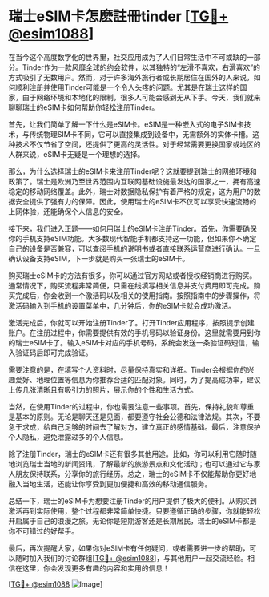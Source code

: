 # 瑞士eSIM卡怎麽註冊tinder [[TG💪+ @esim1088](https://t.me/s/esim1088)]

在当今这个高度数字化的世界里，社交应用成为了人们日常生活中不可或缺的一部分。Tinder作为一款风靡全球的约会软件，以其独特的“左滑不喜欢，右滑喜欢”的方式吸引了无数用户。然而，对于许多海外旅行者或长期居住在国外的人来说，如何顺利注册并使用Tinder可能是一个令人头疼的问题。尤其是在瑞士这样的国家，由于网络环境和本地化的限制，很多人可能会感到无从下手。今天，我们就来聊聊瑞士的eSIM卡如何帮助你轻松注册Tinder。

首先，让我们简单了解一下什么是eSIM卡。eSIM是一种嵌入式的电子SIM卡技术，与传统物理SIM卡不同，它可以直接集成到设备中，无需额外的实体卡槽。这种技术不仅节省了空间，还提供了更高的灵活性。对于经常需要更换国家或地区的人群来说，eSIM卡无疑是一个理想的选择。

那么，为什么选择瑞士的eSIM卡来注册Tinder呢？这就要提到瑞士的网络环境和政策了。瑞士是欧洲乃至世界范围内互联网基础设施最发达的国家之一，拥有高速稳定的移动网络覆盖。此外，瑞士对数据隐私保护有着严格的规定，这为用户的数据安全提供了强有力的保障。因此，使用瑞士的eSIM卡不仅可以享受快速流畅的上网体验，还能确保个人信息的安全。

接下来，我们进入正题——如何用瑞士的eSIM卡注册Tinder。首先，你需要确保你的手机支持eSIM功能。大多数现代智能手机都支持这一功能，但如果你不确定自己的设备是否兼容，可以查阅手机的说明书或者直接联系运营商进行确认。一旦确认设备支持eSIM，下一步就是购买一张瑞士的eSIM卡。

购买瑞士eSIM卡的方法有很多，你可以通过官方网站或者授权经销商进行购买。通常情况下，购买流程非常简便，只需在线填写相关信息并支付费用即可完成。购买完成后，你会收到一个激活码以及相关的使用指南。按照指南中的步骤操作，将激活码输入到手机的设置菜单中，几分钟后，你的eSIM卡就会成功激活。

激活完成后，你就可以开始注册Tinder了。打开Tinder应用程序，按照提示创建账户。在注册过程中，你需要提供有效的手机号码以验证身份。这里就需要用到你的瑞士eSIM卡了。输入eSIM卡对应的手机号码，系统会发送一条验证码短信，输入验证码后即可完成验证。

需要注意的是，在填写个人资料时，尽量保持真实和详细。Tinder会根据你的兴趣爱好、地理位置等信息为你推荐合适的匹配对象。同时，为了提高成功率，建议上传几张清晰且有吸引力的照片，展示你的个性和生活方式。

当然，在使用Tinder的过程中，你也需要注意一些事项。首先，保持礼貌和尊重是基本的原则。无论是聊天还是见面，都要遵守社会公德和法律法规。其次，不要急于求成，给自己足够的时间去了解对方，建立真正的感情基础。最后，注意保护个人隐私，避免泄露过多的个人信息。

除了注册Tinder，瑞士的eSIM卡还有很多其他用途。比如，你可以利用它随时随地浏览瑞士当地的新闻资讯，了解最新的旅游景点和文化活动；也可以通过它与家人朋友保持联系，分享你的旅行经历。总之，瑞士的eSIM卡不仅能帮助你更好地融入当地生活，还能让你享受到更加便捷和高效的移动通信服务。

总结一下，瑞士的eSIM卡为想要注册Tinder的用户提供了极大的便利。从购买到激活再到实际使用，整个过程都非常简单快捷。只要遵循正确的步骤，你就能轻松开启属于自己的浪漫之旅。无论你是短期游客还是长期居民，瑞士的eSIM卡都是你不可错过的好帮手。

最后，再次提醒大家，如果你对eSIM卡有任何疑问，或者需要进一步的帮助，可以随时加入我们的讨论群组[[TG💪+ @esim1088](https://t.me/s/esim1088)]，与其他用户一起交流经验。相信在这里，你会发现更多有趣的内容和实用的信息！

[[TG💪+ @esim1088](https://t.me/s/esim1088) ![Image](https://i.postimg.cc/4NQfJmqS/Snipaste-2025-05-13-00-14-12.png)]